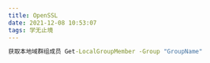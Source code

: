 ```yaml
---
title: OpenSSL
date: 2021-12-08 10:53:07
tags: 学无止境
---
```


```bat
获取本地域群组成员 Get-LocalGroupMember -Group "GroupName"

```